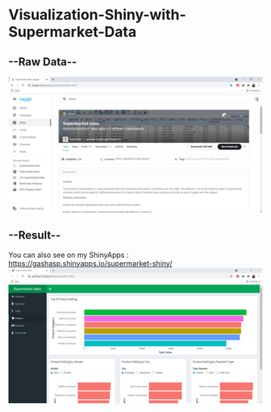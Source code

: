 # Visualization-Shiny-with-Supermarket-Data
## --Raw Data--
<img src="https://github.com/gashasp/Visualization-Shiny-with-Supermarket-Data/blob/main/Capture.JPG">

## --Result--
You can also see on my ShinyApps : https://gashasp.shinyapps.io/supermarket-shiny/
<img src="https://github.com/gashasp/Visualization-Shiny-with-Supermarket-Data/blob/main/Capturee.JPG">
